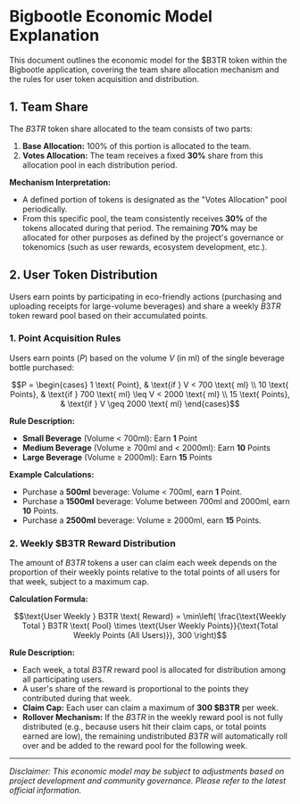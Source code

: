 
# Bigbootle Economic Model Explanation

This document outlines the economic model for the $B3TR token within the Bigbootle application, covering the team share allocation mechanism and the rules for user token acquisition and distribution.

## 1. Team Share

The $B3TR$ token share allocated to the team consists of two parts:

1.  **Base Allocation:** 100% of this portion is allocated to the team.
2.  **Votes Allocation:** The team receives a fixed **30%** share from this allocation pool in each distribution period.

**Mechanism Interpretation:**

* A defined portion of tokens is designated as the "Votes Allocation" pool periodically.
* From this specific pool, the team consistently receives **30%** of the tokens allocated during that period. The remaining **70%** may be allocated for other purposes as defined by the project's governance or tokenomics (such as user rewards, ecosystem development, etc.).

## 2. User Token Distribution

Users earn points by participating in eco-friendly actions (purchasing and uploading receipts for large-volume beverages) and share a weekly $B3TR$ token reward pool based on their accumulated points.

### 1. Point Acquisition Rules

Users earn points ($P$) based on the volume $V$ (in ml) of the single beverage bottle purchased:

```math
P =
\begin{cases}
1 \text{ Point}, & \text{if } V < 700 \text{ ml} \\
10 \text{ Points}, & \text{if } 700 \text{ ml} \leq V < 2000 \text{ ml} \\
15 \text{ Points}, & \text{if } V \geq 2000 \text{ ml}
\end{cases}
```

**Rule Description:**

* **Small Beverage** (Volume < 700ml): Earn **1** Point
* **Medium Beverage** (Volume ≥ 700ml and < 2000ml): Earn **10** Points
* **Large Beverage** (Volume ≥ 2000ml): Earn **15** Points

**Example Calculations:**

* Purchase a **500ml** beverage: Volume < 700ml, earn **1** Point.
* Purchase a **1500ml** beverage: Volume between 700ml and 2000ml, earn **10** Points.
* Purchase a **2500ml** beverage: Volume ≥ 2000ml, earn **15** Points.

### 2. Weekly $B3TR Reward Distribution

The amount of $B3TR$ tokens a user can claim each week depends on the proportion of their weekly points relative to the total points of all users for that week, subject to a maximum cap.

**Calculation Formula:**

```math
\text{User Weekly } B3TR \text{ Reward} = \min\left( \frac{\text{Weekly Total } B3TR \text{ Pool} \times \text{User Weekly Points}}{\text{Total Weekly Points (All Users)}}, 300 \right)
```

**Rule Description:**

* Each week, a total $B3TR$ reward pool is allocated for distribution among all participating users.
* A user's share of the reward is proportional to the points they contributed during that week.
* **Claim Cap:** Each user can claim a maximum of **300 $B3TR** per week.
* **Rollover Mechanism:** If the $B3TR$ in the weekly reward pool is not fully distributed (e.g., because users hit their claim caps, or total points earned are low), the remaining undistributed $B3TR$ will automatically roll over and be added to the reward pool for the following week.

---

*Disclaimer: This economic model may be subject to adjustments based on project development and community governance. Please refer to the latest official information.*
